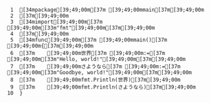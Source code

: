      1	[34mpackage[39;49;00m[37m [39;49;00mmain[37m[39;49;00m
     2	[37m[39;49;00m
     3	[34mimport[39;49;00m[37m [39;49;00m[33m"fmt"[39;49;00m[37m[39;49;00m
     4	[37m[39;49;00m
     5	[34mfunc[39;49;00m[37m [39;49;00mmain()[37m [39;49;00m{[37m[39;49;00m
     6	[37m    [39;49;00m世界[37m [39;49;00m:=[37m [39;49;00m[33m"Hello, world!"[39;49;00m[37m[39;49;00m
     7	[37m    [39;49;00mさようなら[37m [39;49;00m:=[37m [39;49;00m[33m"Goodbye, world!"[39;49;00m[37m[39;49;00m
     8	[37m    [39;49;00mfmt.Println(世界)[37m[39;49;00m
     9	[37m    [39;49;00mfmt.Println(さようなら)[37m[39;49;00m
    10	}
